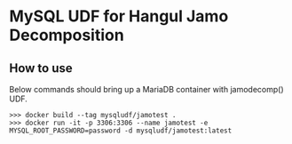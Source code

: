 # MySQL UDF for Hangul Jamo Decomposition
## How to use
Below commands should bring up a MariaDB container with jamodecomp() UDF.
```shell
>>> docker build --tag mysqludf/jamotest .
>>> docker run -it -p 3306:3306 --name jamotest -e MYSQL_ROOT_PASSWORD=password -d mysqludf/jamotest:latest
```